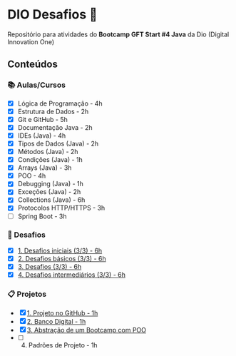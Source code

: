 # DIO Desafios 🎯

Repositório para atividades do **Bootcamp GFT Start #4 Java** da Dio (Digital Innovation One)

## Conteúdos
### 📚 Aulas/Cursos
- [x]  Lógica de Programação - 4h
- [x]  Estrutura de Dados - 2h
- [x]  Git e GitHub - 5h
- [x]  Documentação Java - 2h
- [x]  IDEs (Java) - 4h
- [x]  Tipos de Dados (Java) - 2h
- [x]  Métodos (Java) - 2h
- [x]  Condições (Java) - 1h
- [x]  Arrays (Java) - 3h
- [x]  POO - 4h
- [x]  Debugging (Java) - 1h
- [x]  Exceções (Java) - 2h
- [x]  Collections (Java) - 6h
- [x]  Protocolos HTTP/HTTPS - 3h
- [ ]  Spring Boot - 3h

### 👊 Desafios
- [x] [1. Desafios iniciais (3/3) - 6h](desafios/iniciais)
- [x] [2. Desafios básicos (3/3) - 6h](desafios/basicos)
- [x] [3. Desafios (3/3) - 6h](desafios/desafios)
- [x] [4. Desafios intermediários (3/3) - 6h](desafios/intermediarios)

### 📋 Projetos
- [x] [1. Projeto no GitHub - 1h](projetos/1-github/descricao.md)
- [x] [2. Banco Digital - 1h](projetos/2-banco_digital/descricao.md)
- [x] [3. Abstração de um Bootcamp com POO](projetos/3-bootcamp/descricao.md)
- [ ] 4. Padrões de Projeto - 1h
